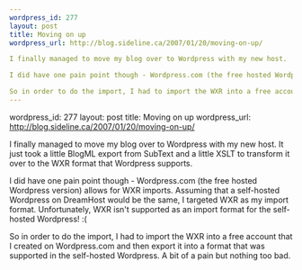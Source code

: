 ```yaml
--- 
wordpress_id: 277
layout: post
title: Moving on up
wordpress_url: http://blog.sideline.ca/2007/01/20/moving-on-up/

I finally managed to move my blog over to Wordpress with my new host.  It just took a little BlogML export from SubText and a little XSLT to transform it over to the WXR format that Wordpress supports.

I did have one pain point though - Wordpress.com (the free hosted Wordpress version) allows for WXR imports.  Assuming that a self-hosted Wordpress on DreamHost would be the same, I targeted WXR as my import format.  Unfortunately, WXR isn't supported as an import format for the self-hosted Wordpress! :(

So in order to do the import, I had to import the WXR into a free account that I created on Wordpress.com and then export it into a format that was supported in the self-hosted Wordpress.  A bit of a pain but nothing too bad.
--- 
```

wordpress_id: 277
layout: post
title: Moving on up
wordpress_url: http://blog.sideline.ca/2007/01/20/moving-on-up/

I finally managed to move my blog over to Wordpress with my new host.  It just took a little BlogML export from SubText and a little XSLT to transform it over to the WXR format that Wordpress supports.

I did have one pain point though - Wordpress.com (the free hosted Wordpress version) allows for WXR imports.  Assuming that a self-hosted Wordpress on DreamHost would be the same, I targeted WXR as my import format.  Unfortunately, WXR isn't supported as an import format for the self-hosted Wordpress! :(

So in order to do the import, I had to import the WXR into a free account that I created on Wordpress.com and then export it into a format that was supported in the self-hosted Wordpress.  A bit of a pain but nothing too bad.
